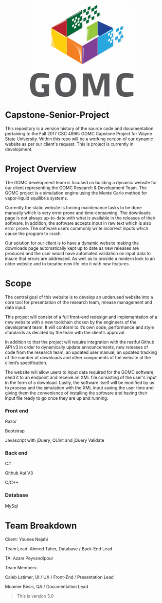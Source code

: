 ﻿<p align="center"> <img src="https://github.com/WSU-Capstone-2017/GOMC-Website/raw/master/GOMC.png" width="340px" height="301px"></p>

# Capstone-Senior-Project

This repository is a version history of the source code and documentation pertaining to
the Fall 2017 CSC 4996: GOMC Capstone Project for Wayne State University. Within this repo will be a working version of our dynamic website as per our client's request. This is project is currently in development.

# Project Overview
The GOMC development team is focused on building a dynamic website for our client representing the GOMC Research & Development Team. The GOMC project is a simulation engine using the Monte Carlo method for vapor-liquid equilibria systems.

Currently the static website is forcing maintenance tasks to be done manually which is very error prone and time-consuming. The downloads page is not always up-to-date with what is available in the releases of their software. In addition, the software accepts input in raw text which is also error prone. The software users commonly write incorrect inputs which cause the program to crash.

Our solution for our client is to have a dynamic website making the downloads page automatically kept up to date as new releases are produced and the user would have automated validation on input data to insure that errors are addressed. As well as to provide a modern look to an older website and to breathe new life into it with new features.

# Scope
The central goal of this website is to develop an underused website into a core tool for presentation of the research team, release management and data input.  

This project will consist of a full front-end redesign and implementation of a new website with a new toolchain chosen by the engineers of the development team. It will conform to it’s own code, performance and style standards as decided by the team with the client’s approval.

In addition to that the project will require integration with the restful Github API v3 in order to dynamically update announcements, new releases of code from the research team, an updated user manual, an updated tracking of the number of downloads and other components of the website at the client’s specification.

The website will allow users to input data required for the GOMC software, send it to an endpoint and receive an XML file consisting of the user's input in the form of a download. Lastly, the software itself will be modified by us to process and the simulation with the XML input saving the user time and giving them the convenience of installing the software and having their input file ready to go once they are up and running.

### Front end

Razor

Bootstrap

Javascript with jQuery, QUnit and jQuery Validate

### Back end
C#

Github Api V3

C/C++

### Database
MySql


# Team Breakdown

Client: Younes Nejahi

Team Lead: Ahmed Taher, Database / Back-End Lead

TA: Azam Peyvandipour

Team Members: 

Caleb Latimer, UI / UX / Front-End / Presentation Lead

Muamer Besic, QA / Documentation Lead


> This is version 5.0
